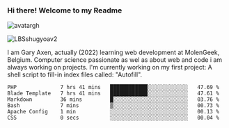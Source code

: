 ### Hi there! Welcome to my Readme 
![avatargh](https://user-images.githubusercontent.com/22075644/164934471-9e8af8ff-56fa-42c4-8061-5c7410433886.png)

![LBSshugyoav2](https://user-images.githubusercontent.com/22075644/164934218-25b846e8-bf56-4a0e-bd88-ab444310d7a8.png)



I am Gary Axen, actually (2022) learning web development at MolenGeek, Belgium.
Computer science passionate as wel as about web and code i am always working on projects.
I'm currently working on my first project: A shell script to fill-in index files called: "Autofill". 
<!--START_SECTION:waka-->

```text
PHP              7 hrs 41 mins   ████████████░░░░░░░░░░░░░   47.69 %
Blade Template   7 hrs 41 mins   ████████████░░░░░░░░░░░░░   47.61 %
Markdown         36 mins         █░░░░░░░░░░░░░░░░░░░░░░░░   03.76 %
Bash             7 mins          ▒░░░░░░░░░░░░░░░░░░░░░░░░   00.73 %
Apache Config    1 min           ░░░░░░░░░░░░░░░░░░░░░░░░░   00.13 %
CSS              0 secs          ░░░░░░░░░░░░░░░░░░░░░░░░░   00.04 %
```

<!--END_SECTION:waka-->

<!--
**LeBigSky/LebigSky** is a ✨ _special_ ✨ repository because its `README.md` (this file) appears on your GitHub profile.


as to get you started:

- 🔭 I’m currently working on ...
- 🌱 I’m currently learning ...
- 👯 I’m looking to collaborate on ...
- 🤔 I’m looking for help with ...
- 💬 Ask me about ...
- 📫 How to reach me: ...
- 😄 Pronouns: ...
- ⚡ Fun fact: ...
-->
